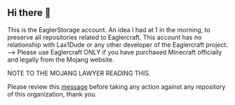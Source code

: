 ## Hi there 👋
This is the EaglerStorage account. An idea I had at 1 in the morning, to preserve all repositories related to Eaglercraft.
This account has no relationship with Lax1Dude or any other developer of the Eaglercraft project.
--> Please use Eaglercraft ONLY if you have purchased Minecraft officially and legally from the Mojang website.


NOTE TO THE MOJANG LAWYER READING THIS.

Please review this [message](https://github.com/EaglerStorage/.github/blob/main/MessageforMojang.md) before taking any action against any repository of this organization, thank you.

